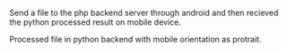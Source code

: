 Send a file to the php backend server through android and then recieved the python processed result on mobile device.
 
Processed file in python backend with mobile orientation as protrait.
